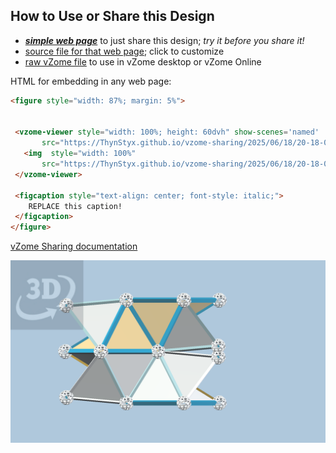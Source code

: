 
## How to Use or Share this Design

 - [***simple web page***](<https://ThynStyx.github.io/vzome-sharing/2025/06/18/20-18-09-P158-Shape-4/>) to just share this design; *try it before you share it!*
 - [source file for that web page](<https://github.com/ThynStyx/vzome-sharing/edit/main/2025/06/18/20-18-09-P158-Shape-4/index.md>); click to customize
 - [raw vZome file](<https://raw.githubusercontent.com/ThynStyx/vzome-sharing/main/2025/06/18/20-18-09-P158-Shape-4/P158-Shape-4.vZome>) to use in vZome desktop or vZome Online
 
 HTML for embedding in any web page:
 ```html
<figure style="width: 87%; margin: 5%">
  
  
  <vzome-viewer style="width: 100%; height: 60dvh" show-scenes='named'
        src="https://ThynStyx.github.io/vzome-sharing/2025/06/18/20-18-09-P158-Shape-4/P158-Shape-4.vZome" >
    <img  style="width: 100%"
        src="https://ThynStyx.github.io/vzome-sharing/2025/06/18/20-18-09-P158-Shape-4/P158-Shape-4.png" >
  </vzome-viewer>

  <figcaption style="text-align: center; font-style: italic;">
     REPLACE this caption!
  </figcaption>
</figure>

 ```

[vZome Sharing documentation](https://vzome.github.io/vzome/sharing.html#how-it-works)

![Image](<P158-Shape-4.png>)

